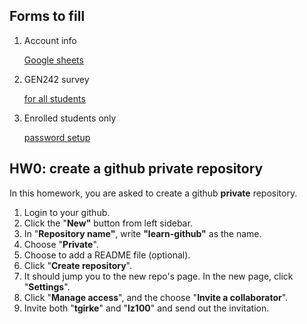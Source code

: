 ## Forms to fill
1. Account info

    [Google sheets](https://docs.google.com/spreadsheets/d/1RwZEC8gdZbnThB7DIJevnx69lY9cfy-KoOpfnsuzO8g/edit#gid=1862004593)

2. GEN242 survey

    [for all students](https://forms.gle/A1eYCuRkQe1HoYLM8)

3. Enrolled students only

    [password setup](https://forms.gle/XhuvRjdpBa2W8Ejz8)



## HW0: create a github private repository

In this homework, you are asked to create a github **private** repository.

1.  Login to your github.
2.  Click the "**New"** button from left sidebar.
3.  In "**Repository name"**, write **"learn-github"** as the name.
4.  Choose "**Private**".
5.  Choose to add a README file (optional).
6.  Click "**Create repository**".
7.  It should jump you to the new repo's page. In the new page, click "**Settings**".
8.  Click "**Manage access**", and the choose "**Invite a collaborator**".
9.  Invite both "**tgirke**" and "**lz100**" and send out the invitation.

